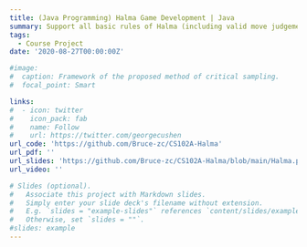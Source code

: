 ```yaml
---
title: (Java Programming) Halma Game Development | Java
summary: Support all basic rules of Halma (including valid move judgement and anomaly detection, etc.), and can initialize the game and automatically detect the winning status in a match. Support match saving on JSON files and develop on-line mode in Local Area Network (LAN). Design Human vs. Machine mode and implement minimax and advanced alpha-beta pruning algorithm for intelligent machine decision-making.
tags:
  - Course Project
date: '2020-08-27T00:00:00Z'

#image:
#  caption: Framework of the proposed method of critical sampling.
#  focal_point: Smart

links:
#  - icon: twitter
#    icon_pack: fab
#    name: Follow
#    url: https://twitter.com/georgecushen
url_code: 'https://github.com/Bruce-zc/CS102A-Halma'
url_pdf: ''
url_slides: 'https://github.com/Bruce-zc/CS102A-Halma/blob/main/Halma.pdf'
url_video: ''

# Slides (optional).
#   Associate this project with Markdown slides.
#   Simply enter your slide deck's filename without extension.
#   E.g. `slides = "example-slides"` references `content/slides/example-slides.md`.
#   Otherwise, set `slides = ""`.
#slides: example
---
```


